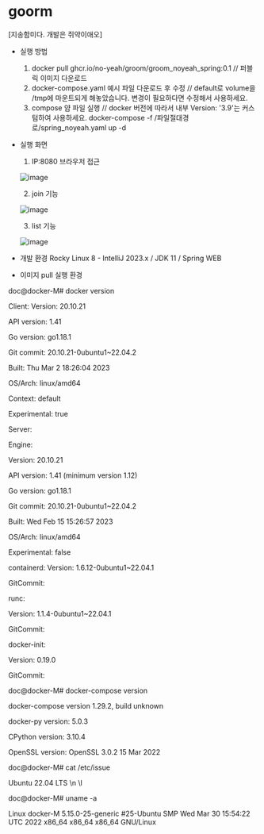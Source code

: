 # goorm

[지송함미다. 개발은 쥐약이애오]

- 실행 방법
  1. docker pull ghcr.io/no-yeah/groom/groom_noyeah_spring:0.1 // 퍼블릭 이미지 다운로드
  2. docker-compose.yaml 예시 파일 다운로드 후 수정
     // default로 volume을 /tmp에 마운트되게 해놓았습니다. 변경이 필요하다면 수정해서 사용하세요.
  4. compose 얌 파일 실행  // docker 버전에 따라서 내부 Version: '3.9'는 커스텀하여 사용하세요.
  docker-compose -f /파일절대경로/spring_noyeah.yaml up -d

- 실행 화면
  1. IP:8080 브라우저 접근
     
  ![image](https://github.com/No-Yeah/goorm/assets/36402738/a79d276c-3d6a-434d-8e2e-add45a7d54cd)

  2. join 기능
     
  ![image](https://github.com/No-Yeah/goorm/assets/36402738/78004587-cb60-420a-99a3-09f4362399c4)

  3. list 기능
     
  ![image](https://github.com/No-Yeah/goorm/assets/36402738/6a3f85de-e8b9-49f7-ba3f-b79321515ea8)

- 개발 환경
Rocky Linux 8 - IntelliJ 2023.x / JDK 11 / Spring WEB

- 이미지 pull 실행 환경
  
doc@docker-M# docker version

Client:
 Version:           20.10.21
 
 API version:       1.41
 
 Go version:        go1.18.1
 
 Git commit:        20.10.21-0ubuntu1~22.04.2
 
 Built:             Thu Mar  2 18:26:04 2023
 
 OS/Arch:           linux/amd64
 
 Context:           default
 
 Experimental:      true

 

Server:

 Engine:
 
  Version:          20.10.21
  
  API version:      1.41 (minimum version 1.12)
  
  Go version:       go1.18.1
  
  Git commit:       20.10.21-0ubuntu1~22.04.2
  
  Built:            Wed Feb 15 15:26:57 2023
  
  OS/Arch:          linux/amd64
  
  Experimental:     false
  
 containerd:
  Version:          1.6.12-0ubuntu1~22.04.1
  
  GitCommit:        
  
 runc:
 
  Version:          1.1.4-0ubuntu1~22.04.1
  
  GitCommit:        
  
 docker-init:
 
  Version:          0.19.0
  
  GitCommit:        
  




doc@docker-M# docker-compose version

docker-compose version 1.29.2, build unknown

docker-py version: 5.0.3

CPython version: 3.10.4

OpenSSL version: OpenSSL 3.0.2 15 Mar 2022





doc@docker-M# cat /etc/issue

Ubuntu 22.04 LTS \n \l




doc@docker-M# uname -a

Linux docker-M 5.15.0-25-generic #25-Ubuntu SMP Wed Mar 30 15:54:22 UTC 2022 x86_64 x86_64 x86_64 GNU/Linux


